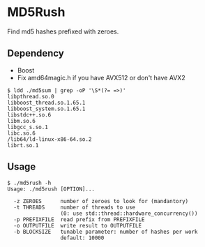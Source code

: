 # MD5Rush
Find md5 hashes prefixed with zeroes.

## Dependency
* Boost
* Fix amd64magic.h if you have AVX512 or don't have AVX2
```
$ ldd ./md5sum | grep -oP '\S*(?= =>)'
libpthread.so.0
libboost_thread.so.1.65.1
libboost_system.so.1.65.1
libstdc++.so.6
libm.so.6
libgcc_s.so.1
libc.so.6
/lib64/ld-linux-x86-64.so.2
librt.so.1
```

## Usage
```
$ ./md5rush -h
Usage: ./md5rush [OPTION]...

  -z ZEROES      number of zeroes to look for (mandantory)
  -t THREADS     number of threads to use
                 (0: use std::thread::hardware_concurrency())
  -p PREFIXFILE  read prefix from PREFIXFILE
  -o OUTPUTFILE  write result to OUTPUTFILE
  -b BLOCKSIZE   tunable parameter: number of hashes per work
                 default: 10000
```
